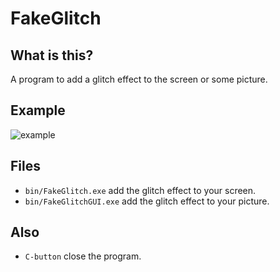 # FakeGlitch

## What is this?
A program to add a glitch effect to the screen or some picture.

## Example
![example](https://github.com/user-attachments/assets/f8b9e547-926a-4e4e-942c-6ec88f4072b3)


## Files
- `bin/FakeGlitch.exe` add the glitch effect to your screen.
- `bin/FakeGlitchGUI.exe` add the glitch effect to your picture.

## Also
- `C-button` close the program.

